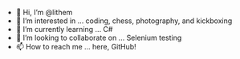 - 👋 Hi, I’m @lithem
- 👀 I’m interested in ... coding, chess, photography, and kickboxing
- 🌱 I’m currently learning ... C#
- 💞️ I’m looking to collaborate on ... Selenium testing
- 📫 How to reach me ... here, GitHub!

<!---
lithem/lithem is a ✨ special ✨ repository because its `README.md` (this file) appears on your GitHub profile.
You can click the Preview link to take a look at your changes.
--->
